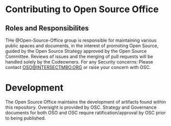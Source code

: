 # Contributing to Open Source Office

## Roles and Responsibilites
THe @Open-Source-Office group is responsible for maintaining various public spaces and documents, in the interest of promoting Open Source, guided by the Open Source Strategy approved by the Open Source Committee. Reviews of issues and the merging of pull requests will be handled solely by the Codeowners. 
For any Security concerns: Please contact OSO@INTERSECTMBO.ORG or raise your concern with OSC. 

# Development

The Open Source Office maintains the development of artifacts found within this repository. Oversight is provided by OSC. Strategy and Governance documents for both OSO and OSC require ratification/approval by OSC prior to being published.  
